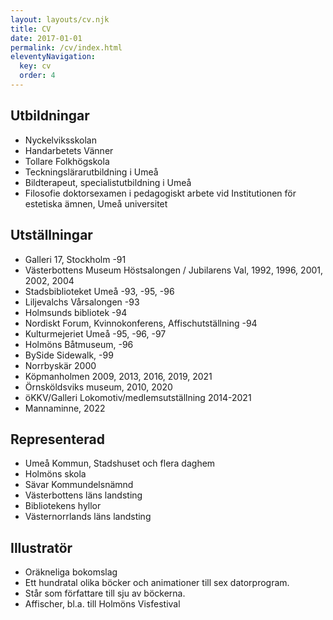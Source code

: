 ```yaml
---
layout: layouts/cv.njk
title: CV
date: 2017-01-01
permalink: /cv/index.html
eleventyNavigation:
  key: cv
  order: 4
---
```

## Utbildningar

* Nyckelviksskolan
* Handarbetets Vänner
* Tollare Folkhögskola
* Teckningslärarutbildning i Umeå
* Bildterapeut, specialistutbildning i Umeå
* Filosofie doktorsexamen i pedagogiskt arbete vid Institutionen för estetiska ämnen, Umeå universitet

## Utställningar

* Galleri 17, Stockholm -91
* Västerbottens Museum Höstsalongen / Jubilarens Val, 1992, 1996, 2001, 2002, 2004
* Stadsbiblioteket Umeå -93, -95, -96
* Liljevalchs Vårsalongen -93
* Holmsunds bibliotek -94
* Nordiskt Forum, Kvinnokonferens, Affischutställning -94
* Kulturmejeriet Umeå -95, -96, -97
* Holmöns Båtmuseum, -96
* BySide Sidewalk, -99
* Norrbyskär 2000
* Köpmanholmen 2009, 2013, 2016, 2019, 2021
* Örnsköldsviks museum, 2010, 2020
* öKKV/Galleri Lokomotiv/medlemsutställning 2014-2021
* Mannaminne, 2022

## Representerad

* Umeå Kommun, Stadshuset och flera daghem
* Holmöns skola
* Sävar Kommundelsnämnd
* Västerbottens läns landsting
* Bibliotekens hyllor
* Västernorrlands läns landsting

## Illustratör

* Oräkneliga bokomslag
* Ett hundratal olika böcker och animationer till sex datorprogram.
* Står som författare till sju av böckerna.
* Affischer, bl.a. till Holmöns Visfestival